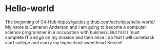 # Hello-world
The beginning of Git-Hub
https://guides.github.com/activities/hello-world/
My name is Cameron Anderson and I am going to become a computer science programmer in a occupation with buisness. But first I must complete IT and go on my mission and then once  I do that I will comeback start college and marry my highschool sweetheart Kenzie! 
